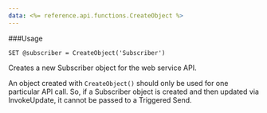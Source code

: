 ```yaml
---
data: <%= reference.api.functions.CreateObject %>
---
```

###Usage

```
SET @subscriber = CreateObject('Subscriber')
```

Creates a new Subscriber object for the web service API.

An object created with `CreateObject()` should only be used for one particular API call. So, if a Subscriber object is created and then updated via InvokeUpdate, it cannot be passed to a Triggered Send.